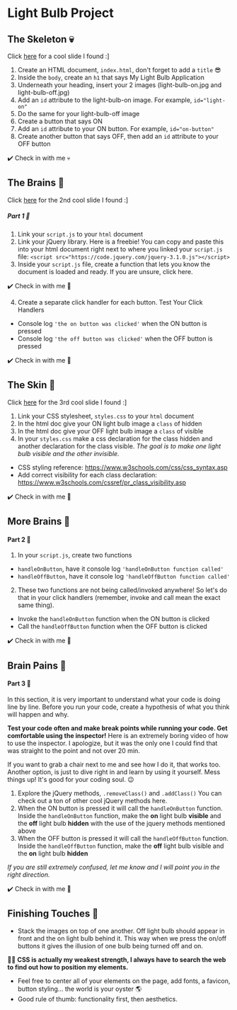 # Light Bulb Project
## The Skeleton 💀 
Click [here](https://cdn-images-1.medium.com/max/1600/1*nm0JcvKyANiyLONtE0K9Rg.png) for a cool slide I found :]


1. Create an HTML document, `index.html`, don't forget to add a `title` 😎
2. Inside the `body`, create an `h1` that says My Light Bulb Application 
3. Underneath your heading, insert your 2 images (light-bulb-on.jpg and light-bulb-off.jpg)
4. Add an `id` attribute to the light-bulb-on image. For example, `id="light-on"`
5. Do the same for your light-bulb-off image
6. Create a button that says ON
7. Add an `id` attribute to your ON button. For example, `id="on-button"`
8. Create another button that says OFF, then add an `id` attribute to your OFF button


✔️ Check in with me 💀

## The Brains 🧠
Click [here](https://cdn-images-1.medium.com/max/1600/1*yXJWX1VfK1e3-lm43NJHhA.png) for the 2nd cool slide I found :]


##### Part 1 🚩
1. Link your `script.js` to your `html` document
2. Link your jQuery library. Here is a freebie! You can copy and paste this into your html document right next to where you linked your `script.js` file: `<script src="https://code.jquery.com/jquery-3.1.0.js"></script>`
3. Inside your `script.js` file, create a function that lets you know the document is loaded and ready. If you are unsure, click here. 

✔️ Check in with me 🧠

4. Create a separate click handler for each button. 
Test Your Click Handlers
* Console log `'the on button was clicked'` when the ON button is pressed
* Console log `'the off button was clicked'` when the OFF button is pressed


✔️ Check in with me 🧠

## The Skin 🧟
Click [here](https://cdn-images-1.medium.com/max/1600/1*_7xje-aNFRomqrScCrXpjw.png) for the 3rd cool slide I found :]


1. Link your CSS stylesheet, `styles.css` to your `html` document
2. In the html doc give your ON light bulb image a `class` of hidden
3. In the html doc give your OFF light bulb image a `class` of visible
4. In your `styles.css` make a css declaration for the class hidden and another declaration for the class visible. *The goal is to make one light bulb visible and the other invisible.*
* CSS styling reference: https://www.w3schools.com/css/css_syntax.asp
* Add correct visibility for each class declaration: https://www.w3schools.com/cssref/pr_class_visibility.asp


✔️ Check in with me 🧟

## More Brains 🧠
#### Part 2 🚩
1. In your `script.js`, create two functions
* `handleOnButton`, have it console log `'handleOnButton function called'`
* `handleOffButton`, have it console log `'handleOffButton function called'`
2. These two functions are not being called/invoked anywhere! So let's do that in your click handlers (remember, invoke and call mean the exact same thing).
* Invoke the `handleOnButton` function when the ON button is clicked
* Call the `handleOffButton` function when the OFF button is clicked


✔️ Check in with me 🧠

## Brain Pains 🤯
#### Part 3 🚩
In this section, it is very important to understand what your code is doing line by line. Before you run your code, create a hypothesis of what you think will happen and why. 


**Test your code often and make break points while running your code. Get comfortable using the inspector!** Here is an extremely boring video of how to use the inspector. I apologize, but it was the only one I could find that was straight to the point and not over 20 min. 


If you want to grab a chair next to me and see how I do it, that works too. Another option, is just to dive right in and learn by using it yourself. Mess things up! It's good for your coding soul. 😉


1. Explore the jQuery methods, `.removeClass()` and `.addClass()`
You can check out a ton of other cool jQuery methods here. 
2. When the ON button is pressed it will call the `handleOnButton` function. Inside the `handleOnButton` function, make the **on** light bulb **visible** and the **off** light bulb **hidden** with the use of the jquery methods mentioned above
3. When the OFF button is pressed it will call the `handleOffButton` function. Inside the `handleOffButton` function, make the **off** light bulb visible and the **on** light bulb **hidden**

*If you are still extremely confused, let me know and I will point you in the right direction.*


✔️ Check in with me 🤯

## Finishing Touches 🎨
* Stack the images on top of one another. Off light bulb should appear in front and the on light bulb behind it. This way when we press the on/off buttons it gives the illusion of one bulb being turned off and on. 

💁🏻‍ **CSS is actually my weakest strength, I always have to search the web to find out how to position my elements.**
* Feel free to center all of your elements on the page, add fonts, a favicon, button styling... the world is your oyster 🌎
* Good rule of thumb: functionality first, then aesthetics. 